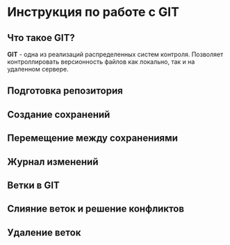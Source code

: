 # Инструкция по работе с GIT

## Что такое GIT?

**GIT** - одна из реализаций распределенных систем контроля. Позволяет контроллировать версионность файлов как локально, так и на удаленном сервере.

## Подготовка репозитория

## Создание сохранений 

## Перемещение между сохранениями

## Журнал изменений 

## Ветки в GIT

## Слияние веток и решение конфликтов

## Удаление веток

